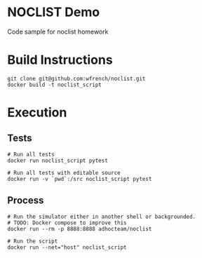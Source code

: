 NOCLIST Demo
===================

Code sample for noclist homework 

Build Instructions
==================
    git clone git@github.com:wfrench/noclist.git
    docker build -t noclist_script

Execution
=============

Tests
------------------
    # Run all tests
    docker run noclist_script pytest

    # Run all tests with editable source
    docker run -v `pwd`:/src noclist_script pytest

Process
---------------
    # Run the simulator either in another shell or backgrounded.  
    # TODO: Docker compose to improve this 
    docker run --rm -p 8888:8888 adhocteam/noclist

    # Run the script
    docker run --net="host" noclist_script    
    